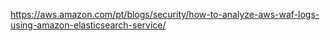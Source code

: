 https://aws.amazon.com/pt/blogs/security/how-to-analyze-aws-waf-logs-using-amazon-elasticsearch-service/
